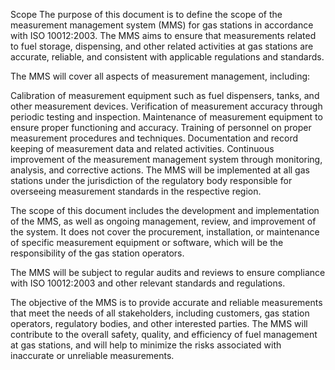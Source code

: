 Scope
The purpose of this document is to define the scope of the measurement management system (MMS) for gas stations in accordance with ISO 10012:2003. The MMS aims to ensure that measurements related to fuel storage, dispensing, and other related activities at gas stations are accurate, reliable, and consistent with applicable regulations and standards.

The MMS will cover all aspects of measurement management, including:

Calibration of measurement equipment such as fuel dispensers, tanks, and other measurement devices.
Verification of measurement accuracy through periodic testing and inspection.
Maintenance of measurement equipment to ensure proper functioning and accuracy.
Training of personnel on proper measurement procedures and techniques.
Documentation and record keeping of measurement data and related activities.
Continuous improvement of the measurement management system through monitoring, analysis, and corrective actions.
The MMS will be implemented at all gas stations under the jurisdiction of the regulatory body responsible for overseeing measurement standards in the respective region.

The scope of this document includes the development and implementation of the MMS, as well as ongoing management, review, and improvement of the system. It does not cover the procurement, installation, or maintenance of specific measurement equipment or software, which will be the responsibility of the gas station operators.

The MMS will be subject to regular audits and reviews to ensure compliance with ISO 10012:2003 and other relevant standards and regulations.

The objective of the MMS is to provide accurate and reliable measurements that meet the needs of all stakeholders, including customers, gas station operators, regulatory bodies, and other interested parties. The MMS will contribute to the overall safety, quality, and efficiency of fuel management at gas stations, and will help to minimize the risks associated with inaccurate or unreliable measurements.
